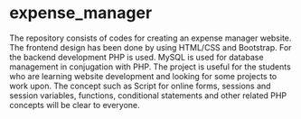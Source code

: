 # expense_manager
The repository consists of codes for creating an expense manager website.
The frontend design has been done by using HTML/CSS and Bootstrap. For the backend development PHP is used.
MySQL is used for database management in conjugation with PHP.
The project is useful for the students who are learning website development and looking for some projects to work upon.
The concept such as Script for online forms, sessions and session variables, functions, conditional statements and other related PHP concepts will be clear to everyone.

